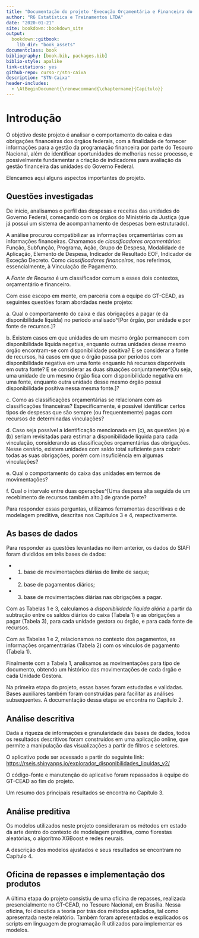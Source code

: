 ```yaml
--- 
title: "Documentação do projeto 'Execução Orçamentária e Financeira do Governo Federal' (\"Projeto Caixa\")"
author: "R6 Estatística e Treinamentos LTDA"
date: "2020-01-21"
site: bookdown::bookdown_site
output: 
  bookdown::gitbook:
    lib_dir: "book_assets"
documentclass: book
bibliography: [book.bib, packages.bib]
biblio-style: apalike
link-citations: yes
github-repo: curso-r/stn-caixa
description: "STN-Caixa"
header-includes:
  - \AtBeginDocument{\renewcommand{\chaptername}{Capítulo}}
---
```



# Introdução

O objetivo deste projeto é analisar o comportamento do caixa e das obrigações financeiras dos órgãos federais, com a finalidade de fornecer informações para a gestão da programação financeira por parte do Tesouro Nacional, além de identificar oportunidades de melhorias nesse processo, e possivelmente fundamentar a criação de indicadores para avaliação da gestão financeira das unidades do Governo Federal.

Elencamos aqui alguns aspectos importantes do projeto.

## Questões investigadas

De início, analisamos o perfil das despesas e receitas das unidades do Governo Federal, começando com os órgãos do Ministério da Justiça (que já possui um sistema de acompanhamento de despesas bem estruturado).

A análise procurou compatibilizar as informações orçamentárias com as informações financeiras. Chamamos de _classificadores orçamentários_: Função, Subfunção, Programa, Ação, Grupo de Despesa, Modalidade de Aplicação, Elemento de Despesa, Indicador de Resultado EOF, Indicador de Exceção Decreto. Como _classificadores financeiros_, nos referimos, essencialmente, à Vinculação de Pagamento.

A _Fonte de Recurso_ é um classificador comum a esses dois contextos, orçamentário e financeiro.

Com esse escopo em mente, em parceria com a equipe do GT-CEAD, as seguintes questões foram abordadas neste projeto:

a. Qual o comportamento do caixa e das obrigações a pagar (e da disponibilidade líquida) no período analisado^[Por órgão, por unidade e por fonte de recursos.]? 

b. Existem casos em que unidades de um mesmo órgão permanecem com disponibilidade líquida negativa, enquanto outras unidades desse mesmo órgão encontram-se com disponibilidade positiva? E se considerar a fonte de recursos, há casos em que o órgão passa por períodos com disponibilidade negativa em uma fonte enquanto há recursos disponíveis em outra fonte? E se considerar as duas situações conjuntamente^[Ou seja, uma unidade de um mesmo órgão fica com disponibilidade negativa em uma fonte, enquanto outra unidade desse mesmo órgão possui disponibilidade positiva nessa mesma fonte.]? 

c. Como as classificações orçamentárias se relacionam com as classificações financeiras? Especificamente, é possível identificar certos tipos de despesas que são sempre (ou frequentemente) pagas com recursos de determinadas vinculações? 

d. Caso seja possível a identificação mencionada em (c), as questões (a) e (b) seriam revisitadas para estimar a disponibilidade líquida para cada vinculação, considerando as classificações orçamentárias das obrigações. Nesse cenário, existem unidades com saldo total suficiente para cobrir todas as suas obrigações, porém com insuficiência em algumas vinculações?

e. Qual o comportamento do caixa das unidades em termos de movimentações?

f. Qual o intervalo entre duas operações^[Uma despesa alta seguida de um recebimento de recursos também alto.] de grande porte?

Para responder essas perguntas, utilizamos ferramentas descritivas e de modelagem preditiva, descritas nos Capítulos 3 e 4, respectivamente. 

## As bases de dados

<!-- Algumas ideias, a serem testadas: -->

<!-- * analisar as despesas pagas, pelos classificadores, pelo número da nota de empenho e pelo número do documento de pagamento; e relacionar documento de pagamento x nota de empenho x vinculação de pagamento pelo campo "inscrição" do documento de pagamento. -->

<!-- * analisar as despesas pagas, pelos classificadores, pelo número da nota de empenho e pelo número do documento de pagamento; e tentar compatibilizar com as informações dos pagamentos efetuados, por vinculação de pagamento e número do documento de pegamento. -->

<!-- * Mais simples: parecido com o anterior, a partir da tabela com as despesas pagas detalhadas pelos classificadores orçamentários, empenho e documento de pagamento, buscar a _vinculação de pagamento_ de uma tabela com toda a movimentação do limite de saque detalhada por documento. Assim, quando a movimentação do limite de saque for um pagamento, o documento correspondente, um documento de pagamento, pode ser usado como chave para relacionar as duas tabelas. -->

Para responder as questões levantadas no item anterior, os dados do SIAFI foram divididos em três bases de dados:

- 1. base de movimentações diárias do limite de saque;
- 2. base de pagamentos diários;
- 3. base de movimentações diárias nas obrigações a pagar.

Com as Tabelas 1 e 3, calculamos a _disponibilidade líquida diária_ a partir da subtração entre os saldos diários do caixa (Tabela 1) e as obrigações a pagar (Tabela 3), para cada unidade gestora ou órgão, e para cada fonte de recursos.

Com as Tabelas 1 e 2, relacionamos no contexto dos pagamentos, as informações orçamentrárias (Tabela 2) com os vínculos de pagamento (Tabela 1).

Finalmente com a Tabela 1, analisamos as movimentações para tipo de documento, obtendo um histórico das movimentações de cada órgão e cada Unidade Gestora.

Na primeira etapa do projeto, essas bases foram estudadas e validadas. Bases auxiliares também foram construídas para facilitar as análises subsequentes. A documentação dessa etapa se encontra no Capítulo 2.

## Análise descritiva

Dada a riqueza de informações e granularidade das bases de dados, todos os resultados descritivos foram construídos em uma aplicação online, que permite a manipulação das visualizações a partir de filtros e seletores.

O aplicativo pode ser acessado a partir do seguinte link: https://rseis.shinyapps.io/explorador_disponibilidades_liquidas_v2/

O código-fonte e manutenção do aplicativo foram repassados à equipe do GT-CEAD ao fim do projeto.

Um resumo dos principais resultados se encontra no Capítulo 3.

## Análise preditiva

Os modelos utilizados neste projeto consideraram os métodos em estado da arte dentro do contexto de modelagem preditiva, como florestas aleatórias, o algorítmo XGBoost e redes neurais.

A descrição dos modelos ajustados e seus resultados se encontram no Capítulo 4.

## Oficina de repasses e implementação dos produtos

A última etapa do projeto consistiu de uma oficina de repasses, realizada presencialmente no GT-CEAD, no Tesouro Nacional, em Brasília. Nessa oficina, foi discutida a teoria por trás dos métodos aplicados, tal como apresentada neste relatório. Também foram apresentados e explicados os scripts em linguagem de programação R utilizados para implementar os modelos.

